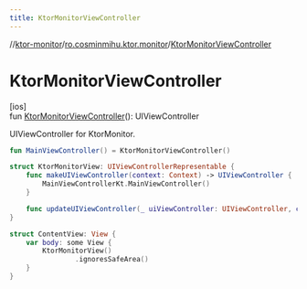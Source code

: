 ```yaml
---
title: KtorMonitorViewController
---
```

//[ktor-monitor](../../index.html)/[ro.cosminmihu.ktor.monitor](index.html)/[KtorMonitorViewController](-ktor-monitor-view-controller.html)



# KtorMonitorViewController



[ios]\
fun [KtorMonitorViewController](-ktor-monitor-view-controller.html)(): UIViewController



UIViewController for KtorMonitor.

```kotlin
fun MainViewController() = KtorMonitorViewController()
```
```swift
struct KtorMonitorView: UIViewControllerRepresentable {
    func makeUIViewController(context: Context) -> UIViewController {
        MainViewControllerKt.MainViewController()
    }

    func updateUIViewController(_ uiViewController: UIViewController, context: Context) {}
}

struct ContentView: View {
    var body: some View {
        KtorMonitorView()
                .ignoresSafeArea()
    }
}
```


